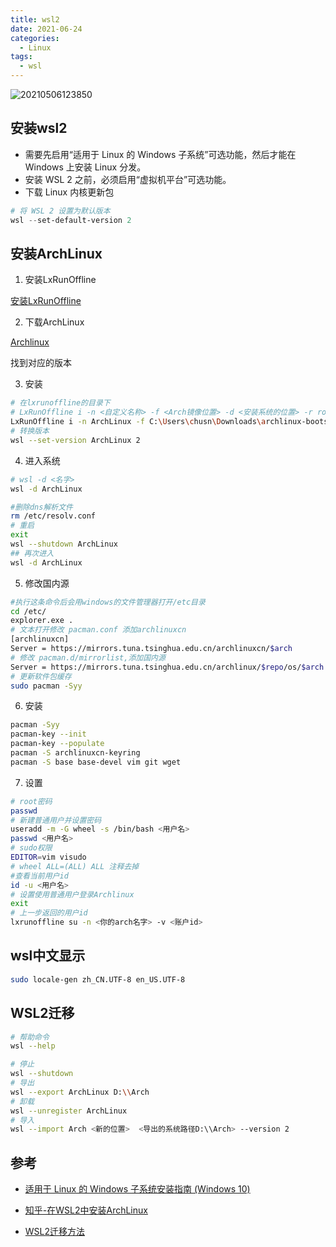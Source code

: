 ```yaml
---
title: wsl2
date: 2021-06-24
categories:
  - Linux
tags:
  - wsl
---
```



![20210506123850](https://cdn.jsdelivr.net/gh/qbmzc/images/md/20210506123850.png)

<!-- more -->

## 安装wsl2

- 需要先启用“适用于 Linux 的 Windows 子系统”可选功能，然后才能在 Windows 上安装 Linux 分发。
- 安装 WSL 2 之前，必须启用“虚拟机平台”可选功能。
- 下载 Linux 内核更新包

```PowerShell
# 将 WSL 2 设置为默认版本
wsl --set-default-version 2
```

## 安装ArchLinux


1. 安装LxRunOffline

[安装LxRunOffline](https://link.zhihu.com/?target=https%3A//github.com/DDoSolitary/LxRunOffline/releases)

2. 下载ArchLinux

[Archlinux](https://mirrors.tuna.tsinghua.edu.cn/archlinux/iso/latest/archlinux-bootstrap-2021.06.01-x86_64.tar.gz)

找到对应的版本

3. 安装

```bash
# 在lxrunoffline的目录下
# LxRunOffline i -n <自定义名称> -f <Arch镜像位置> -d <安装系统的位置> -r root.x86_64
LxRunOffline i -n ArchLinux -f C:\Users\chusn\Downloads\archlinux-bootstrap-2021.06.01-x86_64.tar.gz -d C:\Users\chusn\ArchLinux -r root.x86_64
# 转换版本
wsl --set-version ArchLinux 2
```

4. 进入系统

```bash
# wsl -d <名字>
wsl -d ArchLinux

#删除dns解析文件
rm /etc/resolv.conf
# 重启
exit
wsl --shutdown ArchLinux
## 再次进入
wsl -d ArchLinux
```
5. 修改国内源

```bash
#执行这条命令后会用windows的文件管理器打开/etc目录
cd /etc/
explorer.exe .
# 文本打开修改 pacman.conf 添加archlinuxcn
[archlinuxcn]
Server = https://mirrors.tuna.tsinghua.edu.cn/archlinuxcn/$arch
# 修改 pacman.d/mirrorlist,添加国内源
Server = https://mirrors.tuna.tsinghua.edu.cn/archlinux/$repo/os/$arch
# 更新软件包缓存
sudo pacman -Syy
```

6. 安装

```bash
pacman -Syy
pacman-key --init
pacman-key --populate
pacman -S archlinuxcn-keyring
pacman -S base base-devel vim git wget
```

7. 设置

```bash
# root密码
passwd
# 新建普通用户并设置密码
useradd -m -G wheel -s /bin/bash <用户名>
passwd <用户名>
# sudo权限 
EDITOR=vim visudo
# wheel ALL=(ALL) ALL 注释去掉
#查看当前用户id
id -u <用户名>
# 设置使用普通用户登录Archlinux
exit
# 上一步返回的用户id
lxrunoffline su -n <你的arch名字> -v <账户id>
```

## wsl中文显示

```bash
sudo locale-gen zh_CN.UTF-8 en_US.UTF-8
```

## WSL2迁移

```bash
# 帮助命令
wsl --help

# 停止
wsl --shutdown
# 导出
wsl --export ArchLinux D:\\Arch
# 卸载
wsl --unregister ArchLinux
# 导入
wsl --import Arch <新的位置>  <导出的系统路径D:\\Arch> --version 2
```


## 参考

- [适用于 Linux 的 Windows 子系统安装指南 (Windows 10)](https://docs.microsoft.com/zh-cn/windows/wsl/install-win10)

- [知乎-在WSL2中安装ArchLinux](https://zhuanlan.zhihu.com/p/266585727)

- [WSL2迁移方法](https://blog.csdn.net/zhys2007/article/details/110958577)